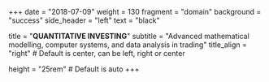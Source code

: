 +++
date = "2018-07-09"
weight = 130
fragment = "domain"
background = "success"
side_header = "left"
text = "black"

title = "**QUANTITATIVE INVESTING**"
subtitle = "Advanced mathematical modelling, computer systems, and data analysis in trading"
title_align = "right" # Default is center, can be left, right or center

height = "25rem" # Default is auto
+++
